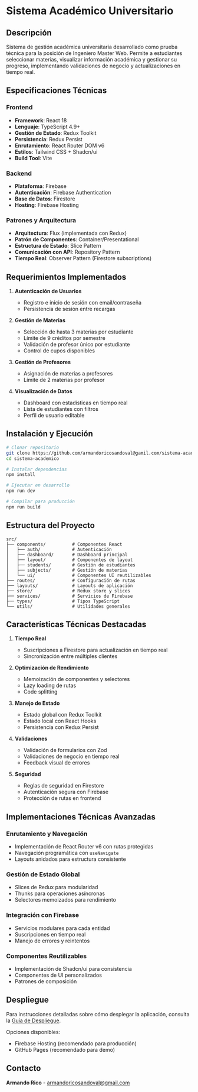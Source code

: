 # Sistema Académico Universitario

## Descripción

Sistema de gestión académica universitaria desarrollado como prueba técnica para la posición de Ingeniero Master Web. Permite a estudiantes seleccionar materias, visualizar información académica y gestionar su progreso, implementando validaciones de negocio y actualizaciones en tiempo real.

## Especificaciones Técnicas

### Frontend
- **Framework**: React 18
- **Lenguaje**: TypeScript 4.9+
- **Gestión de Estado**: Redux Toolkit
- **Persistencia**: Redux Persist
- **Enrutamiento**: React Router DOM v6
- **Estilos**: Tailwind CSS + Shadcn/ui
- **Build Tool**: Vite

### Backend
- **Plataforma**: Firebase
- **Autenticación**: Firebase Authentication
- **Base de Datos**: Firestore
- **Hosting**: Firebase Hosting

### Patrones y Arquitectura
- **Arquitectura**: Flux (implementada con Redux)
- **Patrón de Componentes**: Container/Presentational
- **Estructura de Estado**: Slice Pattern
- **Comunicación con API**: Repository Pattern
- **Tiempo Real**: Observer Pattern (Firestore subscriptions)

## Requerimientos Implementados

1. **Autenticación de Usuarios**
   - Registro e inicio de sesión con email/contraseña
   - Persistencia de sesión entre recargas

2. **Gestión de Materias**
   - Selección de hasta 3 materias por estudiante
   - Límite de 9 créditos por semestre
   - Validación de profesor único por estudiante
   - Control de cupos disponibles

3. **Gestión de Profesores**
   - Asignación de materias a profesores
   - Límite de 2 materias por profesor

4. **Visualización de Datos**
   - Dashboard con estadísticas en tiempo real
   - Lista de estudiantes con filtros
   - Perfil de usuario editable

## Instalación y Ejecución

```bash
# Clonar repositorio
git clone https://github.com/armandoricosandoval@gamil.com/sistema-academico.git
cd sistema-academico

# Instalar dependencias
npm install

# Ejecutar en desarrollo
npm run dev

# Compilar para producción
npm run build
```

## Estructura del Proyecto

```
src/
├── components/          # Componentes React
│   ├── auth/            # Autenticación
│   ├── dashboard/       # Dashboard principal
│   ├── layout/          # Componentes de layout
│   ├── students/        # Gestión de estudiantes
│   ├── subjects/        # Gestión de materias
│   └── ui/              # Componentes UI reutilizables
├── routes/              # Configuración de rutas
├── layouts/             # Layouts de aplicación
├── store/               # Redux store y slices
├── services/            # Servicios de Firebase
├── types/               # Tipos TypeScript
└── utils/               # Utilidades generales
```

## Características Técnicas Destacadas

1. **Tiempo Real**
   - Suscripciones a Firestore para actualización en tiempo real
   - Sincronización entre múltiples clientes

2. **Optimización de Rendimiento**
   - Memoización de componentes y selectores
   - Lazy loading de rutas
   - Code splitting

3. **Manejo de Estado**
   - Estado global con Redux Toolkit
   - Estado local con React Hooks
   - Persistencia con Redux Persist

4. **Validaciones**
   - Validación de formularios con Zod
   - Validaciones de negocio en tiempo real
   - Feedback visual de errores

5. **Seguridad**
   - Reglas de seguridad en Firestore
   - Autenticación segura con Firebase
   - Protección de rutas en frontend

## Implementaciones Técnicas Avanzadas

### Enrutamiento y Navegación
- Implementación de React Router v6 con rutas protegidas
- Navegación programática con `useNavigate`
- Layouts anidados para estructura consistente

### Gestión de Estado Global
- Slices de Redux para modularidad
- Thunks para operaciones asíncronas
- Selectores memoizados para rendimiento

### Integración con Firebase
- Servicios modulares para cada entidad
- Suscripciones en tiempo real
- Manejo de errores y reintentos

### Componentes Reutilizables
- Implementación de Shadcn/ui para consistencia
- Componentes de UI personalizados
- Patrones de composición

## Despliegue

Para instrucciones detalladas sobre cómo desplegar la aplicación, consulta la [Guía de Despliegue](./DEPLOYMENT.md).

Opciones disponibles:
- Firebase Hosting (recomendado para producción)
- GitHub Pages (recomendado para demo)

## Contacto

**Armando Rico** - [armandoricosandoval@gmail.com](mailto:armandoricosandoval@gmail.com)